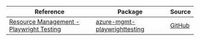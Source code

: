 | Reference | Package | Source |
|---|---|---|
|[Resource Management - Playwright Testing](mgmt-playwrighttesting-readme.md)|[azure-mgmt-playwrighttesting](https://pypi.org/project/azure-mgmt-playwrighttesting)|[GitHub](https://github.com/Azure/azure-sdk-for-python/blob/main/sdk/playwrighttesting/azure-mgmt-playwrighttesting)|
